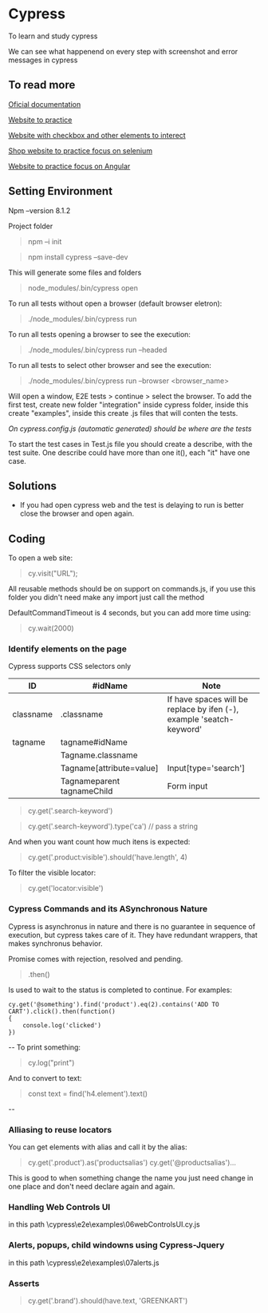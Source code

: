 # Cypress
To learn and study cypress

We can see what happenend on every step with screenshot and error messages in cypress

## To read more

[Oficial documentation](https://docs.cypress.io/)

[Website to practice](example.cypress.io/commands/actions)

[Website with checkbox and other elements to interect](https://rahulshettyacademy.com/AutomationPractice/)

[Shop website to practice focus on selenium](https://rahulshettyacademy.com/seleniumPractise/#/)

[Website to practice focus on Angular](https://rahulshettyacademy.com/angularpractice/shop)

## Setting Environment

Npm –version 8.1.2 

Project folder 

> npm –i init 

> npm install cypress –save-dev  

This will generate some files and folders 

> node_modules/.bin/cypress open 

To run all tests without open a browser (default browser eletron): 

> ./node_modules/.bin/cypress run 

To run all tests opening a browser to see the execution: 

> ./node_modules/.bin/cypress run –headed 

To run all tests to select other browser and see the execution: 

> ./node_modules/.bin/cypress run –browser <browser_name> 

Will open a window, E2E tests > continue > select the browser. To add the first test, create new folder "integration" inside cypress folder, inside this create "examples", inside this create .js files that will conten the tests. 

*On cypress.config.js (automatic generated) should be where are the tests*

To start the test cases in Test.js file you should create a describe, with the test suite. One describe could have more than one it(), each "it" have one case.


## Solutions

- If you had open cypress web and the test is delaying to run is better close the browser and open again.

## Coding

To open a web site: 

> cy.visit("URL");

All reusable methods should be on support on commands.js, if you use this folder you didn't need make any import just call the method 
 
DefaultCommandTimeout is 4 seconds, but you can add more time using:

> cy.wait(2000)

### Identify elements on the page 
Cypress supports CSS selectors only

| ID         | #idName                     | Note                                                                  |
|------------|-----------------------------|-----------------------------------------------------------------------|
| classname  | .classname                  | If have spaces will be replace by ifen (-), example 'seatch-keyword'  |
| tagname    | tagname#idName              |                                                                       |
|            | Tagname.classname           |                                                                       |
|            | Tagname[attribute=value]    | Input[type='search']                                                  |
|            | Tagnameparent tagnameChild  | Form input                                                            |

> cy.get('.search-keyword') 

> cy.get('.search-keyword').type('ca') // pass a string 

And when you want count how much itens is expected:

> cy.get('.product:visible').should('have.length', 4) 

To filter the visible locator:

> cy.get('locator:visible') 


### Cypress Commands and its ASynchronous Nature

Cypress is asynchronus in nature and there is no guarantee in sequence of execution, but cypress takes care of it. They have redundant wrappers, that makes synchronus behavior.

Promise comes with rejection, resolved and pending.

> .then()

Is used to wait to the status is completed to continue. For examples:

```
cy.get('@something').find('product').eq(2).contains('ADD TO CART').click().then(function()
{
    console.log('clicked')
})
```

-- 
To print something:

> cy.log("print")

And to convert to text:

> const text = find('h4.element').text()

-- 

### Alliasing to reuse locators
You can get elements with alias and call it by the alias:

> cy.get('.product').as('productsalias')
> cy.get('@productsalias')...

This is good to when something change the name you just need change in one place and don't need declare again and again.

### Handling Web Controls UI

in this path \cypress\e2e\examples\06webControlsUI.cy.js

### Alerts, popups, child windowns using Cypress-Jquery

in this path \cypress\e2e\examples\07alerts.js

### Asserts

> cy.get('.brand').should(have.text, 'GREENKART')